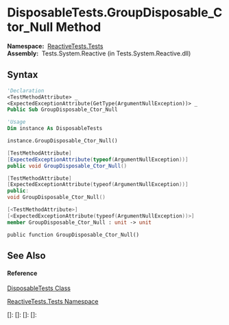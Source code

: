 # DisposableTests.GroupDisposable\_Ctor\_Null Method

**Namespace:**  [ReactiveTests.Tests](ReactiveTests.Tests\ReactiveTests.Tests.md)  
**Assembly:**  Tests.System.Reactive (in Tests.System.Reactive.dll)

## Syntax

```vb
'Declaration
<TestMethodAttribute> _
<ExpectedExceptionAttribute(GetType(ArgumentNullException))> _
Public Sub GroupDisposable_Ctor_Null
```

```vb
'Usage
Dim instance As DisposableTests

instance.GroupDisposable_Ctor_Null()
```

```csharp
[TestMethodAttribute]
[ExpectedExceptionAttribute(typeof(ArgumentNullException))]
public void GroupDisposable_Ctor_Null()
```

```c++
[TestMethodAttribute]
[ExpectedExceptionAttribute(typeof(ArgumentNullException))]
public:
void GroupDisposable_Ctor_Null()
```

```fsharp
[<TestMethodAttribute>]
[<ExpectedExceptionAttribute(typeof(ArgumentNullException))>]
member GroupDisposable_Ctor_Null : unit -> unit 
```

```jscript
public function GroupDisposable_Ctor_Null()
```

## See Also

#### Reference

[DisposableTests Class](DisposableTests\DisposableTests.md)

[ReactiveTests.Tests Namespace](ReactiveTests.Tests\ReactiveTests.Tests.md)

[]: 
[]: 
[]: 
[]: 